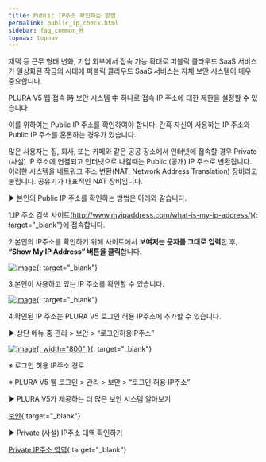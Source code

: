 ```yaml
---
title: Public IP주소 확인하는 방법
permalink: public_ip_check.html
sidebar: faq_common_M
topnav: topnav
---
```


재택 등 근무 형태 변화, 기업 외부에서 접속 가능 확대로
퍼블릭 클라우드 SaaS 서비스가 일상화된 작금의 시대에
퍼블릭 클라우드 SaaS 서비스는 자체 보안 시스템이 매우 중요합니다.

PLURA V5 웹 접속 時 보안 시스템 中 하나로
접속 IP 주소에 대한 제한을 설정할 수 있습니다.

이를 위하여는 Public IP 주소를 확인하여야 합니다.
간혹 자신이 사용하는 IP 주소와 Public IP 주소를 혼돈하는 경우가 있습니다.

많은 사용자는 집, 회사, 또는 카페와 같은 공공 장소에서 인터넷에 접속할 경우 Private (사설) IP 주소에 연결되고
인터넷으로 나갈때는 Public (공개) IP 주소로 변환됩니다.
이러한 시스템을 네트워크 주소 변환(NAT, Network Address Translation) 장비라고 불립니다.
공유기가 대표적인 NAT 장비입니다.

▶ 본인의 Public IP 주소를 확인하는 방법은 아래와 같습니다.

1.IP 주소 검색 사이트[(http://www.myipaddress.com/what-is-my-ip-address/)](http://www.myipaddress.com/what-is-my-ip-address/){: target="_blank"}에 접속합니다.

2.본인의 IP주소를 확인하기 위해 사이트에서 **보여지는 문자를 그대로 입력**한 후, **“Show My IP Address” 버튼을 클릭**합니다.

 [![image](/docs/images/Additianal/publicIP/1.png)](/docs/images/Additianal/publicIP/1.png){: target="_blank"}

3.본인이 사용하고 있는 IP 주소를 확인할 수 있습니다.

 [![image](/docs/images/Additianal/publicIP/2.png)](/docs/images/Additianal/publicIP/2.png){: target="_blank"}

4.확인된 IP 주소는 PLURA V5 로그인 허용 IP주소에 추가할 수 있습니다.

▶ 상단 메뉴 중 관리 > 보안 > “로그인허용IP주소”

 [![image](/docs/images/Additianal/publicIP/3.png){: width="800" }](/docs/images/Additianal/publicIP/3.png){: target="_blank"}

※ 로그인 허용 IP주소 경로

※ PLURA V5 웹 로그인 > 관리 > 보안 > “로그인 허용 IP주소”

▶ PLURA V5가 제공하는 더 많은 보안 시스템 알아보기

[보안](https://qubitsec.github.io/manage_security.html){:target="_blank"}


▶ Private (사설) IP주소 대역 확인하기

[Private IP주소 영역](http://blog.plura.io/?p=14265){:target="_blank"}
